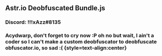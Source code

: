 ## Astr.io Deobfuscated Bundle.js
### Discord: !!!xAzz#8135
### Acydwarp, don't forget to cry now :P oh no but wait, I ain't a coder so I can't make a custom deobfuscator to deobfuscate obfuscator.io, so sad :( {style=text-align:center}
